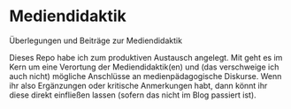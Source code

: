 # Mediendidaktik
Überlegungen und Beiträge zur Mediendidaktik

Dieses Repo habe ich zum produktiven Austausch angelegt. Mit geht es im Kern um eine Verortung der Mediendidaktik(en) und (das verschweige ich auch nicht) mögliche Anschlüsse an medienpädagogische Diskurse. Wenn ihr also Ergänzungen oder kritische Anmerkungen habt, dann könnt ihr diese direkt einfließen lassen (sofern das nicht im Blog passiert ist).
